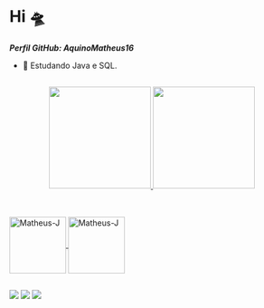 # Hi 🛸


***Perfil GitHub: AquinoMatheus16***

- 🌱 Estudando Java e SQL.

##

<div align="center">
  <a href="https://github.com/AquinoMatheus16">
  <img height="180em" src="https://github-readme-stats.vercel.app/api?username=AquinoMatheus16&show_icons=true&theme=tokyonight&include_all_commits=true&count_private=true"/>
  <img height="180em" src="https://github-readme-stats.vercel.app/api/top-langs/?username=AquinoMatheus16&layout=compact&langs_count=7&theme=radical"/>
</div>

##

<div style="display: inline_block"><br>
  <img align="center" alt="Matheus-J" height="100" width="100" src="https://cdn.jsdelivr.net/gh/devicons/devicon/icons/java/java-plain-wordmark.svg">
  
<!--  <img align="center" alt="Matheus-J" height="100" width="100" src="https://cdn.jsdelivr.net/gh/devicons/devicon/icons/mysql/mysql-original-wordmark.svg" /> -->
            
  <img align="center" alt="Matheus-J" height="100" width="100" src="https://cdn.jsdelivr.net/gh/devicons/devicon/icons/postgresql/postgresql-original-wordmark.svg" />
          
</div>

##

<div>

 <a href="https://discord.gg/wagxzStdcR" target="_blank"><img src="https://img.shields.io/badge/Discord-7289DA?style=for-the-badge&logo=discord&logoColor=white" target="_blank"></a> 
  <a href = "mailto:matheus.aquino1.618@gmail.com"><img src="https://img.shields.io/badge/-Gmail-%23333?style=for-the-badge&logo=gmail&logoColor=white" target="_blank"></a>
  <a href="https://www.linkedin.com/in/*************" target="_blank"><img src="https://img.shields.io/badge/-LinkedIn-%230077B5?style=for-the-badge&logo=linkedin&logoColor=white" target="_blank"></a> 

<div/>
